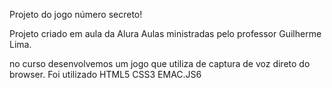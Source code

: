 Projeto do jogo número secreto!

Projeto criado em aula da Alura 
Aulas ministradas pelo professor Guilherme Lima.

no curso desenvolvemos um jogo que utiliza de captura de voz direto do browser.
Foi utilizado HTML5 CSS3 EMAC.JS6
